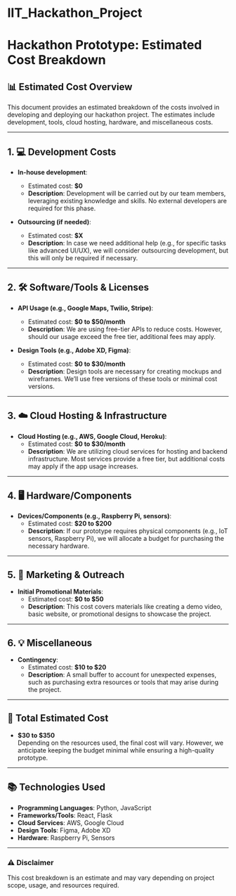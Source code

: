 # IIT_Hackathon_Project
# Hackathon Prototype: Estimated Cost Breakdown

## 📊 Estimated Cost Overview

This document provides an estimated breakdown of the costs involved in developing and deploying our hackathon project. The estimates include development, tools, cloud hosting, hardware, and miscellaneous costs.

---

## 1. 💻 **Development Costs**
- **In-house development**:  
  - Estimated cost: **$0**  
  - **Description**: Development will be carried out by our team members, leveraging existing knowledge and skills. No external developers are required for this phase.
  
- **Outsourcing (if needed)**:  
  - Estimated cost: **$X**  
  - **Description**: In case we need additional help (e.g., for specific tasks like advanced UI/UX), we will consider outsourcing development, but this will only be required if necessary.

---

## 2. 🛠️ **Software/Tools & Licenses**
- **API Usage (e.g., Google Maps, Twilio, Stripe)**:  
  - Estimated cost: **$0 to $50/month**  
  - **Description**: We are using free-tier APIs to reduce costs. However, should our usage exceed the free tier, additional fees may apply.
  
- **Design Tools (e.g., Adobe XD, Figma)**:  
  - Estimated cost: **$0 to $30/month**  
  - **Description**: Design tools are necessary for creating mockups and wireframes. We’ll use free versions of these tools or minimal cost versions.

---

## 3. ☁️ **Cloud Hosting & Infrastructure**
- **Cloud Hosting (e.g., AWS, Google Cloud, Heroku)**:  
  - Estimated cost: **$0 to $30/month**  
  - **Description**: We are utilizing cloud services for hosting and backend infrastructure. Most services provide a free tier, but additional costs may apply if the app usage increases.

---

## 4. 🖥️ **Hardware/Components**  
- **Devices/Components (e.g., Raspberry Pi, sensors)**:  
  - Estimated cost: **$20 to $200**  
  - **Description**: If our prototype requires physical components (e.g., IoT sensors, Raspberry Pi), we will allocate a budget for purchasing the necessary hardware.

---

## 5. 📢 **Marketing & Outreach**  
- **Initial Promotional Materials**:  
  - Estimated cost: **$0 to $50**  
  - **Description**: This cost covers materials like creating a demo video, basic website, or promotional designs to showcase the project.

---

## 6. 💡 **Miscellaneous**
- **Contingency**:  
  - Estimated cost: **$10 to $20**  
  - **Description**: A small buffer to account for unexpected expenses, such as purchasing extra resources or tools that may arise during the project.

---

## 🔄 **Total Estimated Cost**
- **$30 to $350**  
  Depending on the resources used, the final cost will vary. However, we anticipate keeping the budget minimal while ensuring a high-quality prototype.

---

## 📚 **Technologies Used**  
- **Programming Languages**: Python, JavaScript  
- **Frameworks/Tools**: React, Flask  
- **Cloud Services**: AWS, Google Cloud  
- **Design Tools**: Figma, Adobe XD  
- **Hardware**: Raspberry Pi, Sensors

---

### ⚠️ **Disclaimer**  
This cost breakdown is an estimate and may vary depending on project scope, usage, and resources required.
